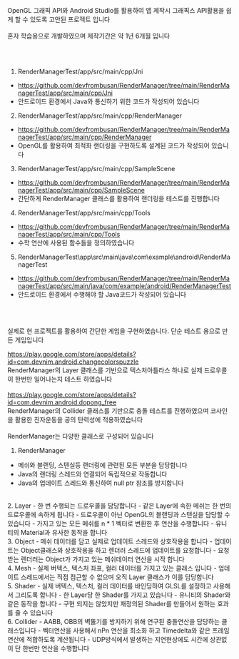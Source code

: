 OpenGL 그래픽 API와 Android Studio를 활용하여 앱 제작시 그래픽스 API활용을 쉽게 할 수 있도록 고안된 프로젝트 입니다
<br/>
<br/>
혼자 학습용으로 개발하였으며 제작기간은 약 1년 6개월 입니다

<br/>
<br/>

1. RenderManagerTest/app/src/main/cpp/Jni
- https://github.com/devfrombusan/RenderManager/tree/main/RenderManagerTest/app/src/main/cpp/Jni
- 안드로이드 환경에서 Java와 통신하기 위한 코드가 작성되어 있습니다

2. RenderManagerTest/app/src/main/cpp/RenderManager
- https://github.com/devfrombusan/RenderManager/tree/main/RenderManagerTest/app/src/main/cpp/RenderManager
- OpenGL를 활용하여 최적화 랜더링을 구현하도록 설계된 코드가 작성되어 있습니다

3. RenderManagerTest/app/src/main/cpp/SampleScene
- https://github.com/devfrombusan/RenderManager/tree/main/RenderManagerTest/app/src/main/cpp/SampleScene
- 간단하게 RenderManager 클래스를 활용하여 랜더링을 테스트를 진행합니다

4. RenderManagerTest/app/src/main/cpp/Tools
- https://github.com/devfrombusan/RenderManager/tree/main/RenderManagerTest/app/src/main/cpp/Tools
- 수학 연산에 사용된 함수들을 정의하였습니다

5. RenderManagerTest\app\src\main\java\com\example\android\RenderManagerTest
- https://github.com/devfrombusan/RenderManager/tree/main/RenderManagerTest/app/src/main/java/com/example/android/RenderManagerTest
- 안드로이드 환경에서 수행해야 할 Java코드가 작성되어 있습니다


<br/>
<br/>

실제로 현 프로젝트를 활용하여 간단한 게임을 구현하였습니다. 단순 테스트 용으로 만든 게임입니다
<br/>

https://play.google.com/store/apps/details?id=com.devnim.android.changecolorspuzzle
<br/>
RenderManager의 Layer 클래스를 기반으로 텍스처아틀라스 하나로 실제 드로우콜이 한번만 일어나는지 테스트 하였습니다
<br/>
<br/>
https://play.google.com/store/apps/details?id=com.devnim.android.dopong_free
<br/>
RenderManager의 Collider 클래스를 기반으로 충돌 테스트를 진행하였으며 코사인을 활용한 진자운동을 공의 탄력성에 적용하였습니다
<br/>
<br/>
RenderManager는 다양한 클래스로 구성되어 있습니다
<br/>
1. RenderManager
- 메쉬와 블랜딩, 스텐실등 랜더링에 관련된 모든 부분을 담당합니다
- Java의 랜더링 스레드와 연결되어 독립적으로 작동합니다
- Java의 업데이트 스레드와 통신하여 null ptr 참조를 방지합니다
<br/>
2. Layer
- 한 번 수행되는 드로우콜을 담당합니다
- 같은 Layer에 속한 메쉬는 한 번의 드로우콜에 속하게 됩니다
- 드로우콜이 아닌 OpenGL의 블랜딩과 스탠실을 담당할 수 있습니다
- 가지고 있는 모든 메쉬를 n * 1 벡터로 변환한 후 연산을 수행합니다
- 유니티의 Material과 유사한 동작을 합니다
<br/>
3. Object
- 메쉬 데이터를 담고 실제로 업데이트 스레드와 상호작용을 합니다
- 업데이트는 Object클래스와 상호작용을 하고 렌더러 스레드에 업데이트를 요청합니다
- 요청받는 렌더러는 Object가 가지고 있는 메쉬데이터 연산을 시작 합니다
<br/>
4. Mesh
- 실제 버텍스, 텍스처 좌표, 컬러 데이터를 가지고 있는 클래스 입니다
- 업데이트 스레드에서는 직접 접근할 수 없으며 오직 Layer 클래스가 이를 담당합니다
<br/>
5. Shader
- 실제 버텍스, 텍스처, 컬러 데이터를 바인딩하여 GLSL를 설정하고 사용해서 그리도록 합니다
- 한 Layer당 한 Shader를 가지고 있습니다
- 유니티의 Shader와 같은 동작을 합니다
- 구현 되지는 않았지만 재정의된 Shader를 만들어서 원하는 효과를 줄 수 있습니다
<br/>
6. Collider
- AABB, OBB의 벽뚫기를 방지하기 위해 연구된 충돌연산을 담당하는 클래스입니다
- 벡터연산을 사용해서 nPn 연산을 최소화 하고 Timedelta와 같은 프레임연산에 적합하도록 계산됩니다
- UDP방식에서 발생하는 지연현상에도 시간에 상관없이 단 한번만 연산을 수행합니다
<br/>
<br/>
